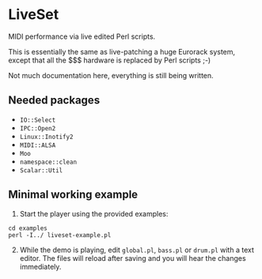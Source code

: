 # LiveSet

MIDI performance via live edited Perl scripts.

This is essentially the same as live-patching a huge Eurorack system,
except that all the $$$ hardware is replaced by Perl scripts ;-)

Not much documentation here, everything is still being written.

## Needed packages

- `IO::Select`
- `IPC::Open2`
- `Linux::Inotify2`
- `MIDI::ALSA`
- `Moo`
- `namespace::clean`
- `Scalar::Util`

## Minimal working example

1. Start the player using the provided examples:

```shell
cd examples
perl -I../ liveset-example.pl
```

2. While the demo is playing, edit `global.pl`, `bass.pl` or `drum.pl`
   with a text editor.  The files will reload after saving and you
   will hear the changes immediately.
